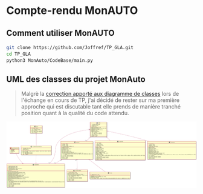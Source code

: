 # Compte-rendu MonAUTO

## Comment utiliser MonAUTO

```bash
git clone https://github.com/Joffref/TP_GLA.git
cd TP_GLA
python3 MonAuto/CodeBase/main.py
```

## UML des classes du projet MonAuto
> Malgrè la [correction apporté aux diagramme de classes](https://github.com/Cherfalyes/GLA-2022/pull/2/commits/015bb8b5bf9e54be424be8951562ed55959e3676) lors de l'échange en cours de TP, j'ai décidé de rester sur ma première approche qui est discutable tant elle prends de manière tranché position quant à la qualité du code attendu.

![UML](Design/MonAuto.png)

